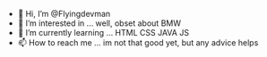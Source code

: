 - 👋 Hi, I’m @Flyingdevman
- 👀 I’m interested in ... well, obset about BMW 
- 🌱 I’m currently learning ... HTML CSS JAVA JS
- 📫 How to reach me ... im not that good yet, but any advice helps

<!---
Flyingdevman/Flyingdevman is a ✨ special ✨ repository because its `README.md` (this file) appears on your GitHub profile.
You can click the Preview link to take a look at your changes.
--->
